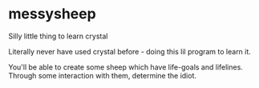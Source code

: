 # messysheep
Silly little thing to learn crystal

Literally never have used crystal before - doing this lil program to learn it.

You'll be able to create some sheep which have life-goals and lifelines. Through some interaction with them, determine the idiot.
